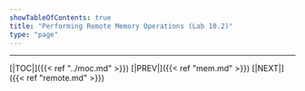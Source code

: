```yaml
---
showTableOfContents: true
title: "Performing Remote Memory Operations (Lab 10.2)"
type: "page"
---
```




---
[|TOC|]({{< ref "../moc.md" >}})
[|PREV|]({{< ref "mem.md" >}})
[|NEXT|]({{< ref "remote.md" >}})